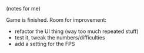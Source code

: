(notes for me)

Game is finished.
Room for improvement:
- refactor the UI thing (way too much repeated stuff)
- test it, tweak the numbers/difficulties
- add a setting for the FPS
